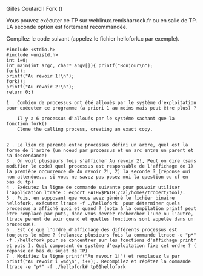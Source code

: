 Gilles Coutard
I Fork ()

Vous pouvez exécuter ce TP sur weblinux.remisharrock.fr ou en salle de TP. LA seconde option est fortement recommandée.

Compilez le code suivant (appelez le fichier hellofork.c par exemple).

    #include <stdio.h> 
    #include <unistd.h> 
    int i=0; 
    int main(int argc, char* argv[]){ printf("Bonjour\n"); 
    fork();
    printf("Au revoir 1!\n"); 
    fork(); 
    printf("Au revoir 2!\n"); 
    return 0;}

    1 . Combien de processus ont été alloués par le système d'exploitation pour exécuter ce programme (a priori 1 au moins mais peut être plus) ?

        Il y a 6 processus d'alloués par le systéme sachant que la fonction fork()    
        Clone the calling process, creating an exact copy.


    2 . Le lien de parenté entre processus défini un arbre, quel est la forme de l'arbre (un noeud par processus et un arc entre un parent et sa descendance)
    3 . On voit plusieurs fois s'afficher Au revoir 2!, Peut on dire (sans modifier le code) quel processus est responsable de l'affichage de 1) la première occurrence de Au revoir 2!, 2) la seconde ? (réponse oui non attendue... si vous ne savez pas posez moi la question ou cf en bas du tp)
    4 . Exécutez la ligne de commande suivante pour pouvoir utiliser l'application ltrace : export PATH=$PATH:/cal/homes/trobert/tool/.
    5 . Puis, en supposant que vous avez généré le fichier binaire hellofork, exécutez ltrace -f ./hellofork  pour déterminer quels processus a affiché quoi et quand ? (nota à la compilation printf peut être remplacé par puts, donc vous devrez rechercher l'une ou l'autre, ltrace peremt de voir quand et quelles fonctions sont appelée dans un processus). 
    6 . Est ce que l'ordre d'affichage des différents processus est toujours le même ? (relancez plusieurs fois la commande ltrace -e "p*" -f ./hellofork pour se concentrer sur les fonctions d'affichage printf et puts ). Quel composant du système d'exploitation fixe cet ordre ? ( réponse en bas du sujet de TP)
    7 . Modifiez la ligne printf("Au revoir 1!") et remplacez la par printf("Au revoir i =%d\n", i++);. Recompilez et répétez la commande ltrace -e "p*" -f ./hellofork# tp01hellofork

